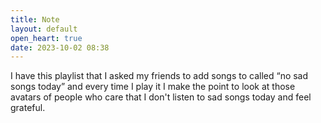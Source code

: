 ```yaml
---
title: Note
layout: default
open_heart: true
date: 2023-10-02 08:38
---
```


I have this playlist that I asked my friends to add songs to called “no sad songs today” and every time I play it I make the point to look at those avatars of people who care that I don't listen to sad songs today and feel grateful. 

